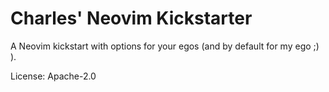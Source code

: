 # Charles' Neovim Kickstarter

A Neovim kickstart with options for your egos (and by default for my ego ;) ).

License: Apache-2.0
